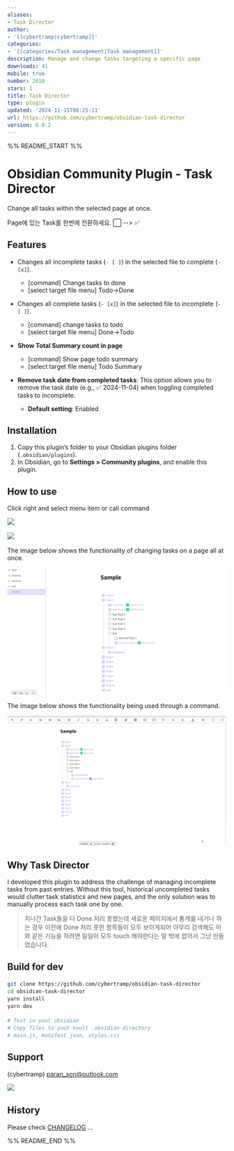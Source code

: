 ```yaml
---
aliases:
- Task Director
author:
- '[[cybertramp|cybertramp]]'
categories:
- '[[categories/Task management|Task management]]'
description: Manage and change tasks targeting a specific page
downloads: 41
mobile: true
number: 2010
stars: 1
title: Task Director
type: plugin
updated: '2024-11-15T08:25:11'
url: https://github.com/cybertramp/obsidian-task-director
version: 0.0.2
---
```


%% README_START %%

# Obsidian Community Plugin - Task Director

Change all tasks within the selected page at once.

Page에 있는 Task를 한번에 전환하세요. ⬜ --> ✅

## Features
- Changes all incomplete tasks (`- [ ]`) in the selected file to complete (`- [x]`).
  - [command] Change tasks to done
  - [select target file menu] Todo->Done
- Changes all complete tasks (`- [x]`) in the selected file to incomplete (`- [ ]`).
  - [command] change tasks to todo
  - [select target file menu] Done->Todo
- **Show Total Summary count in page**
  - [command] Show page todo summary
  - [select target file menu] Todo Summary

- **Remove task date from completed tasks**: This option allows you to remove the task date (e.g., ✅ 2024-11-04) when toggling completed tasks to incomplete. 
  - **Default setting**: Enabled

## Installation
1. Copy this plugin’s folder to your Obsidian plugins folder (`.obsidian/plugins`).
2. In Obsidian, go to **Settings > Community plugins**, and enable this plugin.

## How to use

Click right and select menu item or call command


![](https://i.ibb.co/4jwCvqJ/3345.png)


![](https://i.ibb.co/C15V1zn/3346.png)


The image below shows the functionality of changing tasks on a page all at once.

![](https://raw.githubusercontent.com/cybertramp/obsidian-task-director/HEAD/.assets/director-change_to_done2.gif)

The image below shows the functionality being used through a command.

![](https://raw.githubusercontent.com/cybertramp/obsidian-task-director/HEAD/.assets/director-change_to_done1.gif)

## Why Task Director

I developed this plugin to address the challenge of managing incomplete tasks from past entries. Without this tool, 
historical uncompleted tasks would clutter task statistics and new pages, and the only solution was to manually process each task one by one.

> 지나간 Task들을 다 Done 처리 못했는데 새로운 페이지에서 통계를 내거나 하는 경우 이전에 Done 처리 못한 항목들이 모두 보이게되어 아무리 검색해도 이와 같은 기능을 하려면 일일이 모두 touch 해야한다는 말 밖에 없어서 그냥 만들었습니다.


## Build for dev

```sh
git clone https://github.com/cybertramp/obsidian-task-director
cd obsidian-task-director
yarn install
yarn dev

# Test in yout obsidian
# Copy files to yout Vault .obsidian directory
# main.js, manifest.json, styles.css
```

## Support

(cybertramp) paran_son@outlook.com

<a href="https://www.buymeacoffee.com/cybertramp"><img src="https://img.buymeacoffee.com/button-api/?text=Buy me a coffee&emoji=&slug=cybertramp&button_colour=FFDD00&font_colour=000000&font_family=Bree&outline_colour=000000&coffee_colour=ffffff" /></a>


## History
Please check [CHANGELOG](./CHANGELOG.md) ...


%% README_END %%